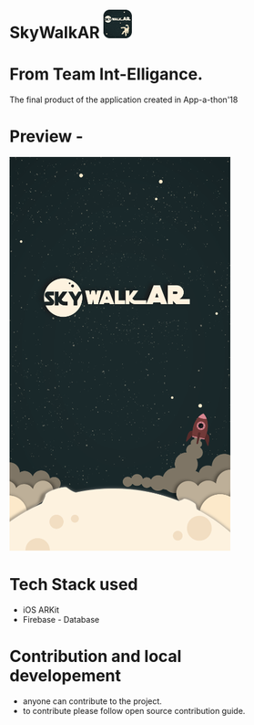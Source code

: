 # SkyWalkAR ![logo](https://github.com/GodsEye-07/SkyWalkAR/blob/master/Designs/appiconmaker.co_ios/Icon-50.png)

# From Team Int-Elligance.

The final product of the application created in App-a-thon'18

# Preview - 

![Preview-](https://github.com/GodsEye-07/SkyWalkAR/blob/master/Designs/splash.png)


# Tech Stack used

- iOS ARKit 
- Firebase - Database

# Contribution and local developement 
- anyone can contribute to the project.
- to contribute please follow open source contribution guide.


